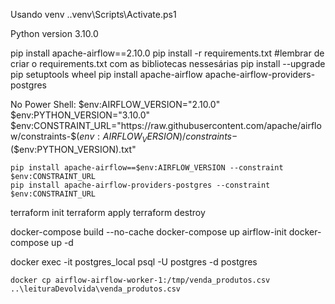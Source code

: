 Usando venv
.\.venv\Scripts\Activate.ps1

Python version 3.10.0

pip install apache-airflow==2.10.0
pip install -r requirements.txt  #lembrar de criar o requirements.txt com as bibliotecas nessesárias
pip install --upgrade pip setuptools wheel
pip install apache-airflow apache-airflow-providers-postgres

No Power Shell:
    $env:AIRFLOW_VERSION="2.10.0"
    $env:PYTHON_VERSION="3.10.0"
    $env:CONSTRAINT_URL="https://raw.githubusercontent.com/apache/airflow/constraints-$($env:AIRFLOW_VERSION)/constraints-$($env:PYTHON_VERSION).txt"

    pip install apache-airflow==$env:AIRFLOW_VERSION --constraint $env:CONSTRAINT_URL
    pip install apache-airflow-providers-postgres --constraint $env:CONSTRAINT_URL


terraform init
terraform apply
terraform destroy

docker-compose build --no-cache
docker-compose up airflow-init
docker-compose up -d

docker exec -it postgres_local psql -U postgres -d postgres

    docker cp airflow-airflow-worker-1:/tmp/venda_produtos.csv ..\leituraDevolvida\venda_produtos.csv
